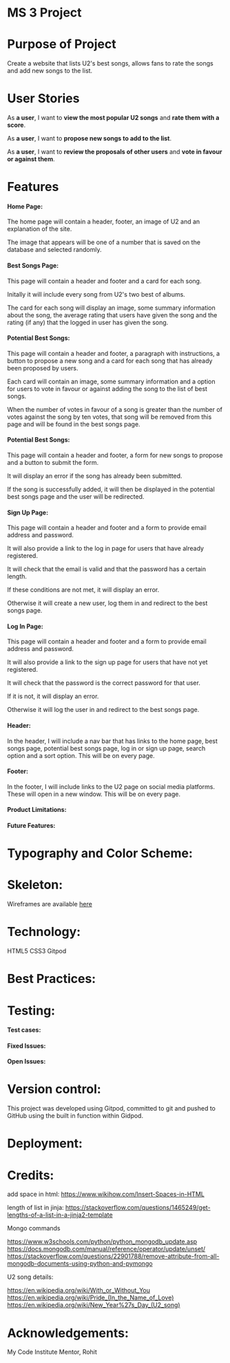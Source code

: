 # MS 3 Project

Purpose of Project
======

Create a website that lists U2's best songs, allows fans to rate the songs and add new songs to the list.

User Stories
======

As **a user**, I want to **view the most popular U2 songs** and **rate them with a score**.

As **a user**, I want to **propose new songs to add to the list**.

As **a user**, I want to **review the proposals of other users** and **vote in favour or against them**.


Features
====== 

#### Home Page:

The home page will contain a header, footer, an image of U2 and an explanation of the site.

The image that appears will be one of a number that is saved on the database and selected randomly.


#### Best Songs Page:

This page will contain a header and footer and a card for each song.

Initally it will include every song from U2's two best of albums.

The card for each song will display an image, some summary information about the song, the average rating that users have given the song and the rating (if any) that the logged in user has given the song.


#### Potential Best Songs:

This page will contain a header and footer, a paragraph with instructions, a button to propose a new song and a card for each song that has already been proposed by users.

Each card will contain an image, some summary information and a option for users to vote in favour or against adding the song to the list of best songs.

When the number of votes in favour of a song is greater than the number of votes against the song by ten votes, that song will be removed from this page and will be found in the best songs page.

#### Potential Best Songs:

This page will contain a header and footer, a form for new songs to propose and a button to submit the form.

It will display an error if the song has already been submitted.

If the song is successfully added, it will then be displayed in the potential best songs page and the user will be redirected.

#### Sign Up Page:

This page will contain a header and footer and a form to provide email address and password.

It will also provide a link to the log in page for users that have already registered.

It will check that the email is valid and that the password has a certain length.

If these conditions are not met, it will display an error.

Otherwise it will create a new user, log them in and redirect to the best songs page.


#### Log In Page:

This page will contain a header and footer and a form to provide email address and password.

It will also provide a link to the sign up page for users that have not yet registered.

It will check that the password is the correct password for that user.

If it is not, it will display an error.

Otherwise it will log the user in and redirect to the best songs page.


#### Header:

In the header, I will include a nav bar that has links to the home page, best songs page, potential best songs page, log in or sign up page, search option and a sort option. This will be on every page.

#### Footer:

In the footer, I will include links to the U2 page on social media platforms. These will open in a new window. This will be on every page.


#### Product Limitations:



#### Future Features:




Typography and Color Scheme:
======




Skeleton:
======

Wireframes are available [here](/docs/wireframes.pdf)



Technology:
======

HTML5
CSS3
Gitpod


Best Practices:
======



Testing:
======



#### Test cases:





#### Fixed Issues:



#### Open Issues:



Version control:
======

This project was developed using Gitpod, committed to git and pushed to GitHub using the built in function within Gidpod.

Deployment:
======



Credits:
======

add space in html: https://www.wikihow.com/Insert-Spaces-in-HTML

length of list in jinja:
https://stackoverflow.com/questions/1465249/get-lengths-of-a-list-in-a-jinja2-template


Mongo commands

https://www.w3schools.com/python/python_mongodb_update.asp
https://docs.mongodb.com/manual/reference/operator/update/unset/
https://stackoverflow.com/questions/22901788/remove-attribute-from-all-mongodb-documents-using-python-and-pymongo




U2 song details: 

https://en.wikipedia.org/wiki/With_or_Without_You
https://en.wikipedia.org/wiki/Pride_(In_the_Name_of_Love)
https://en.wikipedia.org/wiki/New_Year%27s_Day_(U2_song)




Acknowledgements: 
======
My Code Institute Mentor, Rohit






